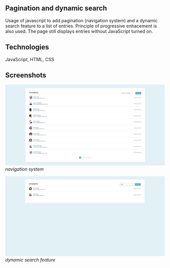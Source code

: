 ## Pagination and dynamic search
Usage of javascript to add pagination (navigation system) and a dynamic search feature to a list of entries.
Principle of progressive enhacement is also used. The page still displays entries without JavaScript turned on.

## Technologies 
JavaScript, HTML, CSS

## Screenshots
![image](https://raw.githubusercontent.com/onesoftwareengineer/techdegree-project-2/master/screenshot1.JPG)
*navigation system*

![image](https://raw.githubusercontent.com/onesoftwareengineer/techdegree-project-2/master/screenshot2.JPG)
*dynamic search feature*
